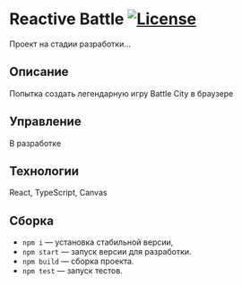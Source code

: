 # Reactive Battle [![License](https://img.shields.io/badge/license-MIT-green)](https://opensource.org/licenses/MIT)
Проект на стадии разработки...

## Описание
Попытка создать легендарную игру Battle City в браузере

## Управление
В разработке

## Технологии
React, TypeScript, Canvas

## Сборка
* `npm i` — установка стабильной версии,
* `npm start` — запуск версии для разработки.
* `npm build` — сборка проекта.
* `npm test` — запуск тестов.
